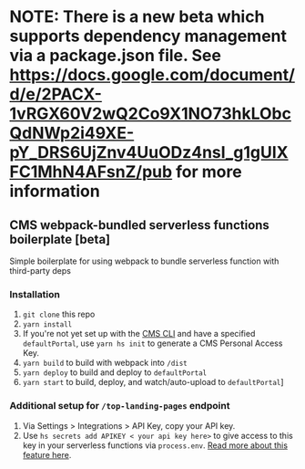 # NOTE: There is a new beta which supports dependency management via a package.json file. See https://docs.google.com/document/d/e/2PACX-1vRGX60V2wQ2Co9X1NO73hkLObcQdNWp2i49XE-pY_DRS6UjZnv4UuODz4nsI_g1gUIXFC1MhN4AFsnZ/pub for more information

## CMS webpack-bundled serverless functions boilerplate [beta]
Simple boilerplate for using webpack to bundle serverless function with third-party deps

### Installation
1. `git clone` this repo
2. `yarn install`
3. If you're not yet set up with the [CMS CLI](https://designers.hubspot.com/tutorials/getting-started#quick_start) and have a specified `defaultPortal`, use `yarn hs init` to generate a CMS Personal Access Key.
4. `yarn build` to build with webpack into `/dist`
5. `yarn deploy` to build and deploy to `defaultPortal`
6. `yarn start` to build, deploy, and watch/auto-upload to `defaultPortal`]

### Additional setup for `/top-landing-pages` endpoint
1. Via Settings > Integrations > API Key, copy your API key.
2. Use `hs secrets add APIKEY < your api key here>` to give access to this key in your serverless functions via `process.env`. [Read more about this feature here](https://designers.hubspot.com/docs/developer-reference/local-development-cms-cli#serverless-commands).
